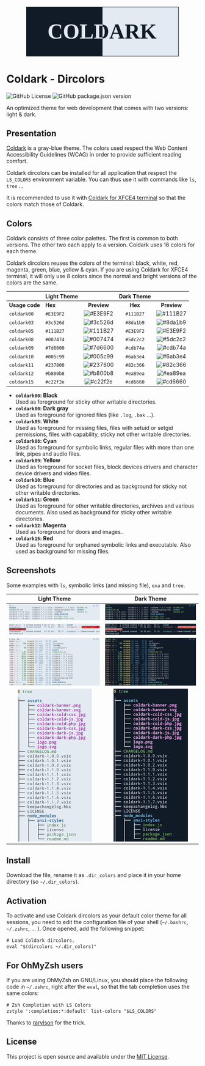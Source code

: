 <p align="center">
    <img src="assets/coldark-banner.png" alt="Coldark Banner" width="400" />
</p>

# Coldark - Dircolors

![GitHub License](https://img.shields.io/github/license/ArmandPhilippot/coldark-dircolors?colorA=213043&color=d0dae7&logo=Github&logoColor=e3eaf2&style=for-the-badge) ![GitHub package.json version](https://img.shields.io/github/package-json/v/ArmandPhilippot/coldark-dircolors?colorA=213043&color=d0dae7&logo=Github&logoColor=e3eaf2&style=for-the-badge)

An optimized theme for web development that comes with two versions: light & dark.

## Presentation

[Coldark](https://github.com/ArmandPhilippot/coldark/) is a gray-blue theme. The colors used respect the Web Content Accessibility Guidelines (WCAG) in order to provide sufficient reading comfort.

Coldark dircolors can be installed for all application that respect the `LS_COLORS` environment variable. You can thus use it with commands like `ls`, `tree` ...

It is recommended to use it with [Coldark for XFCE4 terminal](https://github.com/ArmandPhilippot/coldark-xfce4-terminal) so that the colors match those of Coldark.

## Colors

Coldark consists of three color palettes. The first is common to both versions. The other two each apply to a version. Coldark uses 16 colors for each theme.

Coldark dircolors reuses the colors of the terminal: black, white, red, magenta, green, blue, yellow & cyan. If you are using Coldark for XFCE4 terminal, it will only use 8 colors since the normal and bright versions of the colors are the same.

|  | Light Theme |  | Dark Theme |  |
| --- | --- | :-: | :-: | :-: |
| **Usage code** | **Hex** | **Preview** | **Hex** | **Preview** |
| `coldark00` | `#E3E9F2` | ![#E3E9F2](https://placehold.it/20/E3E9F2/000000?text=+) | `#111B27` | ![#111B27](https://placehold.it/20/111B27/000000?text=+) |
| `coldark03` | `#3c526d` | ![#3c526d](https://placehold.it/20/3c526d/000000?text=+) | `#8da1b9` | ![#8da1b9](https://placehold.it/20/8da1b9/000000?text=+) |
| `coldark05` | `#111B27` | ![#111B27](https://placehold.it/20/111B27/000000?text=+) | `#E3E9F2` | ![#E3E9F2](https://placehold.it/20/E3E9F2/000000?text=+) |
| `coldark08` | `#007474` | ![#007474](https://placehold.it/20/007474/000000?text=+) | `#5dc2c2` | ![#5dc2c2](https://placehold.it/20/5dc2c2/000000?text=+) |
| `coldark09` | `#7d6600` | ![#7d6600](https://placehold.it/20/7d6600/000000?text=+) | `#cdb74a` | ![#cdb74a](https://placehold.it/20/cdb74a/000000?text=+) |
| `coldark10` | `#005c99` | ![#005c99](https://placehold.it/20/005c99/000000?text=+) | `#6ab3e4` | ![#6ab3e4](https://placehold.it/20/6ab3e4/000000?text=+) |
| `coldark11` | `#237800` | ![#237800](https://placehold.it/20/237800/000000?text=+) | `#82c366` | ![#82c366](https://placehold.it/20/82c366/000000?text=+) |
| `coldark12` | `#b800b8` | ![#b800b8](https://placehold.it/20/b800b8/000000?text=+) | `#ea89ea` | ![#ea89ea](https://placehold.it/20/ea89ea/000000?text=+) |
| `coldark15` | `#c22f2e` | ![#c22f2e](https://placehold.it/20/c22f2e/000000?text=+) | `#cd6660` | ![#cd6660](https://placehold.it/20/cd6660/000000?text=+) |

- **`coldark00`: Black**  
  Used as foreground for sticky other writable directories.
- **`coldark00`: Dark gray**  
  Used as foreground for ignored files (like `.log`, `.bak` ...).
- **`coldark05`: White**  
  Used as foreground for missing files, files with setuid or setgid permissions, files with capability, sticky not other writable directories.
- **`coldark08`: Cyan**  
  Used as foreground for symbolic links, regular files with more than one link, pipes and audio files.
- **`coldark09`: Yellow**  
  Used as foreground for socket files, block devices drivers and character device drivers and video files.
- **`coldark10`: Blue**  
  Used as foreground for directories and as background for sticky not other writable directories.
- **`coldark11`: Green**  
  Used as foreground for other writable directories, archives and various documents. Also used as background for sticky other writable directories.
- **`coldark12`: Magenta**  
  Used as foreground for doors and images..
- **`coldark15`: Red**  
  Used as foreground for orphaned symbolic links and executable. Also used as background for missing files.

## Screenshots

Some examples with `ls`, symbolic links (and missing file), `exa` and `tree`.

| Light Theme | Dark Theme |
| :-: | :-: |
| ![Coldark LS](./assets/coldark-light-ls.jpg) | ![Coldark LS](./assets/coldark-dark-ls.jpg) |
| ![Coldark Symlinks](./assets/coldark-light-symlinks.jpg) | ![Coldark Symlinks](./assets/coldark-dark-symlinks.jpg) |
| ![Coldark exa](./assets/coldark-light-exa.jpg) | ![Coldark exa](./assets/coldark-dark-exa.jpg) |
| ![Coldark tree](./assets/coldark-light-tree.jpg) | ![Coldark tree](./assets/coldark-dark-tree.jpg) |

## Install

Download the [](https://github.com/ArmandPhilippot/coldark-dircolors/blob/master/dir_colors) file, rename it as `.dir_colors` and place it in your home directory (so `~/.dir_colors`).

## Activation

To activate and use Coldark dircolors as your default color theme for all sessions, you need to edit the configuration file of your shell (`~/.bashrc`, `~/.zshrc`, ... ). Once opened, add the following snippet:

```
# Load Coldark dircolors.
eval "$(dircolors ~/.dir_colors)"
```

## For OhMyZsh users

If you are using OhMyZsh on GNU/Linux, you should place the following code in `~/.zshrc`, right after the `eval`, so that the tab completion uses the same colors:

```
# Zsh Completion with LS Colors
zstyle ':completion:*:default' list-colors "$LS_COLORS"
```

Thanks to [rarylson](https://github.com/ohmyzsh/ohmyzsh/issues/6060#issuecomment-572863893) for the trick.

## License

This project is open source and available under the [MIT License](https://github.com/ArmandPhilippot/coldark-dircolors/blob/master/LICENSE).
